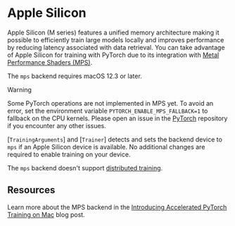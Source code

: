 <!--Copyright 2024 The HuggingFace Team. All rights reserved.

Licensed under the Apache License, Version 2.0 (the "License"); you may not use this file except in compliance with
the License. You may obtain a copy of the License at

http://www.apache.org/licenses/LICENSE-2.0

Unless required by applicable law or agreed to in writing, software distributed under the License is distributed on
an "AS IS" BASIS, WITHOUT WARRANTIES OR CONDITIONS OF ANY KIND, either express or implied. See the License for the

⚠️ Note that this file is in Markdown but contain specific syntax for our doc-builder (similar to MDX) that may not be
rendered properly in your Markdown viewer.

-->

# Apple Silicon

Apple Silicon (M series) features a unified memory architecture making it possible to efficiently train large models locally and improves performance by reducing latency associated with data retrieval. You can take advantage of Apple Silicon for training with PyTorch due to its integration with [Metal Performance Shaders (MPS)](https://pytorch.org/docs/stable/notes/mps.html).

The `mps` backend requires macOS 12.3 or later.

> [!WARNING]
> Some PyTorch operations are not implemented in MPS yet. To avoid an error, set the environment variable `PYTORCH_ENABLE_MPS_FALLBACK=1` to fallback on the CPU kernels. Please open an issue in the [PyTorch](https://github.com/pytorch/pytorch/issues) repository if you encounter any other issues.

[`TrainingArguments`] and [`Trainer`] detects and sets the backend device to `mps` if an Apple Silicon device is available. No additional changes are required to enable training on your device.

The `mps` backend doesn't support [distributed training](https://pytorch.org/docs/stable/distributed.html#backends).

## Resources

Learn more about the MPS backend in the [Introducing Accelerated PyTorch Training on Mac](https://pytorch.org/blog/introducing-accelerated-pytorch-training-on-mac/) blog post.
